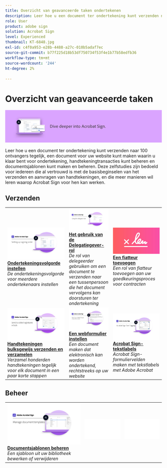 ```yaml
---
title: Overzicht van geavanceerde taken ondertekenen
description: Leer hoe u een document ter ondertekening kunt verzenden naar 100 ontvangers tegelijk, een document voor uw website kunt maken waarin u klaar bent voor ondertekening, handtekeningtransacties kunt beheren en documentsjablonen kunt maken en beheren
role: User
product: adobe sign
solution: Acrobat Sign
level: Experienced
thumbnail: KT-6848.jpg
exl-id: c4f0a953-e28b-4488-a27c-010b5adaf7ec
source-git-commit: b77f225d18b53df750734f53f4e1b77b58edfb36
workflow-type: tm+mt
source-wordcount: '244'
ht-degree: 2%

---
```


# Overzicht van geavanceerde taken

![Geavanceerde afbeelding ondertekenen](../assets/Hero-Advanced.png)

Leer hoe u een document ter ondertekening kunt verzenden naar 100 ontvangers tegelijk, een document voor uw website kunt maken waarin u klaar bent voor ondertekening, handtekeningtransacties kunt beheren en documentsjablonen kunt maken en beheren. Deze zelfstudies zijn bedoeld voor iedereen die al vertrouwd is met de basisbeginselen van het verzenden en aanvragen van handtekeningen, en die meer manieren wil leren waarop Acrobat Sign voor hen kan werken.

## Verzenden

<table style="table-layout:fixed">
<tr>
  <td>
    <a href="setting-up-routing.md">
      <img alt="Ondertekeningsvolgorde instellen" src="../assets/Routing.png">
    </a>
    <div>
    <a href="setting-up-routing.md"><strong>Ondertekeningsvolgorde instellen</strong></a>
    </div>
    <em>De ondertekeningsvolgorde voor meerdere ondertekenaars instellen</em>
    <br>
  </td>
  <td>
    <a href="delegate-signature.md">
      <img alt="Delegeren naar iemand anders" src="../assets/Delegating.png" />
    </a>  
    <div>
    <a href="delegate-signature.md"><strong>Het gebruik van de Delegatiegever-rol</strong></a>
    </div>
    <em>De rol van delegeerder gebruiken om een document te verzenden naar een tussenpersoon die het document vervolgens kan doorsturen ter ondertekening</em>
    <br>
  </td>
  <td>
    <a href="add-an-approver.md">
      <img alt="Een fiatteur toevoegen" src="../assets/Approver.png" />
    </a>
    <div>
    <a href="add-an-approver.md"><strong>Een fiatteur toevoegen</strong></a>
    </div>
    <em>Een rol van fiatteur toevoegen aan uw goedkeuringsproces voor contracten</em>
    <br>
  </td>
</tr>
<tr>
  <td>
    <a href="megasign.md">
      <img alt="Handtekeningen bulksgewijs verzenden en verzamelen" src="../assets/Megasign.png" />
    </a>
    <div>
    <a href="megasign.md"><strong>Handtekeningen bulksgewijs verzenden en verzamelen</strong></a>
    </div>
    <em>Verzamel honderden handtekeningen tegelijk voor elk document in een paar korte stappen</em>
    <br>
  </td>
  <td>
    <a href="webform.md">
      <img alt="Een webformulier instellen" src="../assets/Webform.png" />
    </a>
    <div>
    <a href="webform.md"><strong>Een webformulier instellen</strong></a>
    </div>
    <em>Een document maken dat elektronisch kan worden ondertekend, rechtstreeks op uw website</em>
    <br>
  </td> 
  <td>
    <a href="adobe-sign-text-tagging.md">
      <img alt="Acrobat Sign-tekstlabels" src="../assets/Text-Tagging.png" />
  </a>
    <div>
    <a href="adobe-sign-text-tagging.md"><strong>Acrobat Sign-tekstlabels</strong></a>
    </div>
    <em>Acrobat Sign-formuliervelden maken met tekstlabels met Adobe Acrobat</em>
    <br>
  </td> 
</table>

## Beheer

<table style="table-layout:fixed">
<tr>
  <td>
    <a href="edit-a-template.md">
      <img alt="Documentsjablonen beheren" src="../assets/ManageTemplate.png" />
    </a>
    <div>
    <a href="edit-a-template.md"><strong>Documentsjablonen beheren</strong></a>
    </div>
    <em>Een sjabloon uit uw bibliotheek bewerken of verwijderen</em>
    <br>
  </td>  
  <td>
    <img alt="Spacer" src="../assets/Whitespacer.png" />
    <div>
    <br>
  </td>
  <td>
    <img alt="Spacer" src="../assets/Whitespacer.png" />
    <div>
    <br>
  </td>
</tr>
</table>
